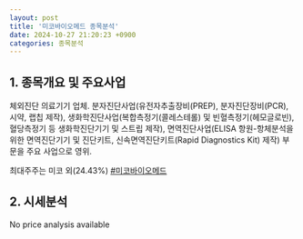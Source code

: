 ```yaml
---
layout: post
title: '미코바이오메드 종목분석'
date: 2024-10-27 21:20:23 +0900
categories: 종목분석
---
```


## 1. 종목개요 및 주요사업

체외진단 의료기기 업체. 분자진단사업(유전자추출장비(PREP), 분자진단장비(PCR), 시약, 랩칩 제작), 생화학진단사업(복합측정기(콜레스테롤) 및 빈혈측정기(헤모글로빈), 혈당측정기 등 생화학진단기기 및 스트립 제작), 면역진단사업(ELISA 항원-항체분석을 위한 면역진단기기 및 진단키트, 신속면역진단키트(Rapid Diagnostics Kit) 제작) 부문을 주요 사업으로 영위.

최대주주는 미코 외(24.43%)
[#미코바이오메드](#)

## 2. 시세분석

No price analysis available
